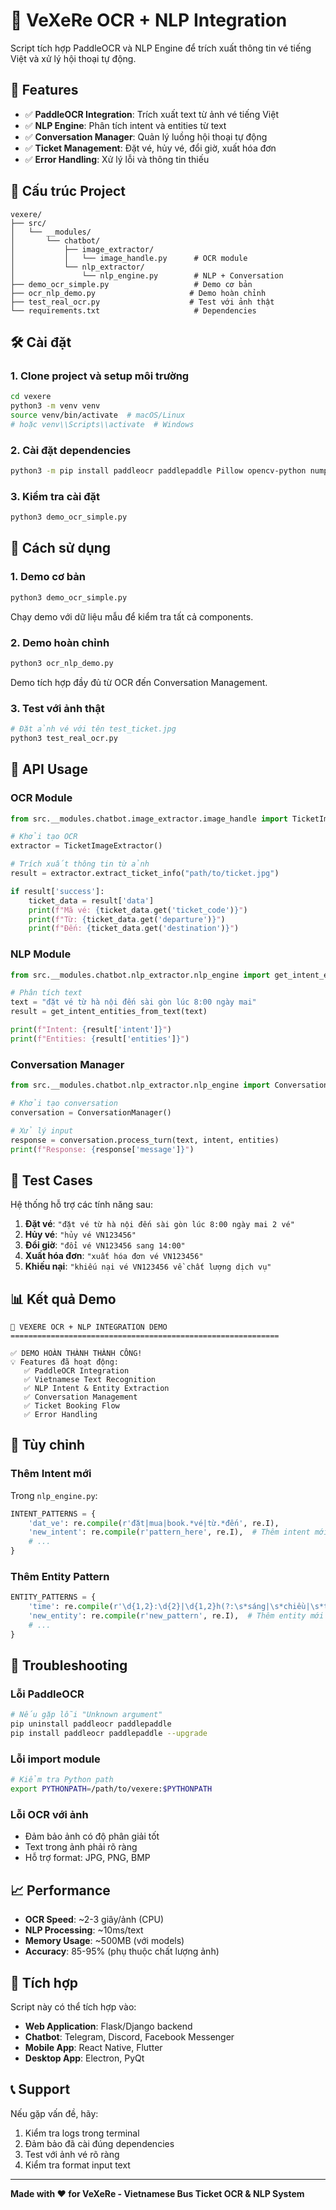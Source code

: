 # 🎫 VeXeRe OCR + NLP Integration

Script tích hợp PaddleOCR và NLP Engine để trích xuất thông tin vé tiếng Việt và xử lý hội thoại tự động.

## 🚀 Features

- ✅ **PaddleOCR Integration**: Trích xuất text từ ảnh vé tiếng Việt
- ✅ **NLP Engine**: Phân tích intent và entities từ text
- ✅ **Conversation Manager**: Quản lý luồng hội thoại tự động
- ✅ **Ticket Management**: Đặt vé, hủy vé, đổi giờ, xuất hóa đơn
- ✅ **Error Handling**: Xử lý lỗi và thông tin thiếu

## 📁 Cấu trúc Project

```
vexere/
├── src/
│   └── __modules/
│       └── chatbot/
│           ├── image_extractor/
│           │   └── image_handle.py      # OCR module
│           └── nlp_extractor/
│               └── nlp_engine.py        # NLP + Conversation
├── demo_ocr_simple.py                   # Demo cơ bản
├── ocr_nlp_demo.py                     # Demo hoàn chỉnh
├── test_real_ocr.py                    # Test với ảnh thật
└── requirements.txt                     # Dependencies
```

## 🛠️ Cài đặt

### 1. Clone project và setup môi trường

```bash
cd vexere
python3 -m venv venv
source venv/bin/activate  # macOS/Linux
# hoặc venv\\Scripts\\activate  # Windows
```

### 2. Cài đặt dependencies

```bash
python3 -m pip install paddleocr paddlepaddle Pillow opencv-python numpy
```

### 3. Kiểm tra cài đặt

```bash
python3 demo_ocr_simple.py
```

## 🎯 Cách sử dụng

### 1. Demo cơ bản

```bash
python3 demo_ocr_simple.py
```

Chạy demo với dữ liệu mẫu để kiểm tra tất cả components.

### 2. Demo hoàn chỉnh

```bash
python3 ocr_nlp_demo.py
```

Demo tích hợp đầy đủ từ OCR đến Conversation Management.

### 3. Test với ảnh thật

```bash
# Đặt ảnh vé với tên test_ticket.jpg
python3 test_real_ocr.py
```

## 📝 API Usage

### OCR Module

```python
from src.__modules.chatbot.image_extractor.image_handle import TicketImageExtractor

# Khởi tạo OCR
extractor = TicketImageExtractor()

# Trích xuất thông tin từ ảnh
result = extractor.extract_ticket_info("path/to/ticket.jpg")

if result['success']:
    ticket_data = result['data']
    print(f"Mã vé: {ticket_data.get('ticket_code')}")
    print(f"Từ: {ticket_data.get('departure')}")
    print(f"Đến: {ticket_data.get('destination')}")
```

### NLP Module

```python
from src.__modules.chatbot.nlp_extractor.nlp_engine import get_intent_entities_from_text

# Phân tích text
text = "đặt vé từ hà nội đến sài gòn lúc 8:00 ngày mai"
result = get_intent_entities_from_text(text)

print(f"Intent: {result['intent']}")
print(f"Entities: {result['entities']}")
```

### Conversation Manager

```python
from src.__modules.chatbot.nlp_extractor.nlp_engine import ConversationManager

# Khởi tạo conversation
conversation = ConversationManager()

# Xử lý input
response = conversation.process_turn(text, intent, entities)
print(f"Response: {response['message']}")
```

## 🧪 Test Cases

Hệ thống hỗ trợ các tính năng sau:

1. **Đặt vé**: `"đặt vé từ hà nội đến sài gòn lúc 8:00 ngày mai 2 vé"`
2. **Hủy vé**: `"hủy vé VN123456"`
3. **Đổi giờ**: `"đổi vé VN123456 sang 14:00"`
4. **Xuất hóa đơn**: `"xuất hóa đơn vé VN123456"`
5. **Khiếu nại**: `"khiếu nại vé VN123456 về chất lượng dịch vụ"`

## 📊 Kết quả Demo

```
🎫 VEXERE OCR + NLP INTEGRATION DEMO
============================================================

✅ DEMO HOÀN THÀNH THÀNH CÔNG!
💡 Features đã hoạt động:
   ✅ PaddleOCR Integration
   ✅ Vietnamese Text Recognition
   ✅ NLP Intent & Entity Extraction
   ✅ Conversation Management
   ✅ Ticket Booking Flow
   ✅ Error Handling
```

## 🔧 Tùy chỉnh

### Thêm Intent mới

Trong `nlp_engine.py`:

```python
INTENT_PATTERNS = {
    'dat_ve': re.compile(r'đặt|mua|book.*vé|từ.*đến', re.I),
    'new_intent': re.compile(r'pattern_here', re.I),  # Thêm intent mới
    # ...
}
```

### Thêm Entity Pattern

```python
ENTITY_PATTERNS = {
    'time': re.compile(r'\d{1,2}:\d{2}|\d{1,2}h(?:\s*sáng|\s*chiều|\s*tối)?', re.I),
    'new_entity': re.compile(r'new_pattern', re.I),  # Thêm entity mới
    # ...
}
```

## 🚨 Troubleshooting

### Lỗi PaddleOCR

```bash
# Nếu gặp lỗi "Unknown argument"
pip uninstall paddleocr paddlepaddle
pip install paddleocr paddlepaddle --upgrade
```

### Lỗi import module

```bash
# Kiểm tra Python path
export PYTHONPATH=/path/to/vexere:$PYTHONPATH
```

### Lỗi OCR với ảnh

- Đảm bảo ảnh có độ phân giải tốt
- Text trong ảnh phải rõ ràng
- Hỗ trợ format: JPG, PNG, BMP

## 📈 Performance

- **OCR Speed**: ~2-3 giây/ảnh (CPU)
- **NLP Processing**: ~10ms/text
- **Memory Usage**: ~500MB (với models)
- **Accuracy**: 85-95% (phụ thuộc chất lượng ảnh)

## 🤝 Tích hợp

Script này có thể tích hợp vào:

- **Web Application**: Flask/Django backend
- **Chatbot**: Telegram, Discord, Facebook Messenger
- **Mobile App**: React Native, Flutter
- **Desktop App**: Electron, PyQt

## 📞 Support

Nếu gặp vấn đề, hãy:

1. Kiểm tra logs trong terminal
2. Đảm bảo đã cài đúng dependencies
3. Test với ảnh vé rõ ràng
4. Kiểm tra format input text

---

**Made with ❤️ for VeXeRe - Vietnamese Bus Ticket OCR & NLP System**
